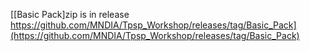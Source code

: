 [[Basic Pack]zip is in release https://github.com/MNDIA/Tpsp_Workshop/releases/tag/Basic_Pack](https://github.com/MNDIA/Tpsp_Workshop/releases/tag/Basic_Pack)
